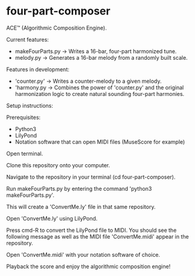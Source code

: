 # four-part-composer

ACE™ (Algorithmic Composition Engine).

Current features:
- makeFourParts.py -> Writes a 16-bar, four-part harmonized tune.
- melody.py -> Generates a 16-bar melody from a randomly built scale.

Features in development: 
- 'counter.py' -> Writes a counter-melody to a given melody.
- 'harmony.py -> Combines the power of 'counter.py' and the original harmonization logic to create natural sounding four-part harmonies.

Setup instructions:

Prerequisites:
- Python3
- LilyPond
- Notation software that can open MIDI files (MuseScore for example)

Open terminal.

Clone this repository onto your computer.

Navigate to the repository in your terminal (cd four-part-composer).

Run makeFourParts.py by entering the command 'python3 makeFourParts.py'.

This will create a 'ConvertMe.ly' file in that same repository.

Open 'ConvertMe.ly' using LilyPond.

Press cmd-R to convert the LilyPond file to MIDI. You should see the following message as well as the MIDI file 'ConvertMe.midi' appear in the repository.

Open 'ConvertMe.midi' with your notation software of choice.

Playback the score and enjoy the algorithmic composition engine!


